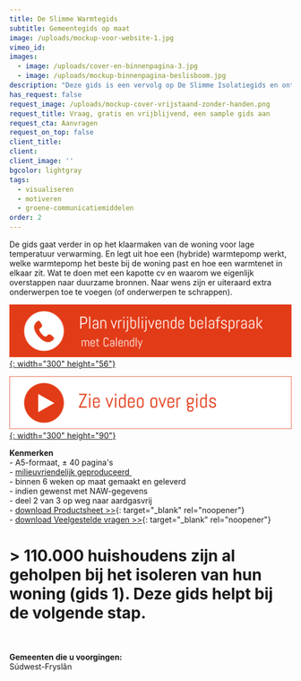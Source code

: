 ```yaml
---
title: De Slimme Warmtegids
subtitle: Gemeentegids op maat
image: /uploads/mockup-voor-website-1.jpg
vimeo_id:
images:
  - image: /uploads/cover-en-binnenpagina-3.jpg
  - image: /uploads/mockup-binnenpagina-beslisboom.jpg
description: "Deze gids is een vervolg op De Slimme Isolatiegids en ontzorgt de gemeente en ondersteunt energiecoaches. Het brengt de TvW naar de praktijk. De gids wordt op maakt gemaakt (met huisstijl en lokale interviews) en biedt\_concrete en laagdrempelige hulp. Hij staat vol\_heldere content die overeenkomt met bestaande kanalen (Duurzaam Bouwloket, Milieu Centraal, etc.). Handige QR-codes helpen de bewoners verder. De gids kan de komende jaren gebruikt worden als naslagwerk. En worden voorzien van NAW-gegevens voor huis-aan-huis bezorging."
has_request: false
request_image: /uploads/mockup-cover-vrijstaand-zonder-handen.png
request_title: Vraag, gratis en vrijblijvend, een sample gids aan
request_cta: Aanvragen
request_on_top: false
client_title:
client:
client_image: ''
bgcolor: lightgray
tags:
  - visualiseren
  - motiveren
  - groene-communicatiemiddelen
order: 2
---
```

De gids gaat verder in op het klaarmaken van de woning voor lage temperatuur verwarming. En legt uit hoe een (hybride) warmtepomp werkt, welke warmtepomp het beste bij de woning past en hoe een warmtenet in elkaar zit. Wat te doen met een kapotte cv en waarom we eigenlijk overstappen naar duurzame bronnen. Naar wens zijn er uiteraard extra onderwerpen toe te voegen (of onderwerpen te schrappen).

[​​​​​​![](/uploads/knoppen-32-3.svg){: width="300" height="56"}](https://calendly.com/frisseplannen/kennismaking-en-vragen)

[![](/uploads/zie-video-over-gids.png){: width="300" height="90"}](https://vimeo.com/966673833?share=copy "Zie video")<br>

**Kenmerken**<br>\- A5-formaat, ± 40 pagina's<br>\- [milieuvriendelijk geproduceerd&nbsp;](https://frisseplannen.nl/blogs/certificeringen/)<br>\- binnen 6 weken op maat gemaakt en geleverd<br>\- indien gewenst met NAW-gegevens<br>\- deel 2 van 3 op weg naar aardgasvrij<br>\- [download Productsheet &gt;&gt;](https://www.frisseplannen.nl/Productsheet_DeSlimmeWarmtegids.pdf){: target="_blank" rel="noopener"}<br>\- [download Veelgestelde vragen &gt;&gt;](https://www.frisseplannen.nl/FrisseVragenenAntwoorden.pdf){: target="_blank" rel="noopener"}

# &gt; 110.000 huishoudens zijn al geholpen bij het isoleren van hun woning (gids 1). Deze gids helpt bij de volgende stap.

<br><br>**Gemeenten die u voorgingen:**<br>Súdwest-Fryslân